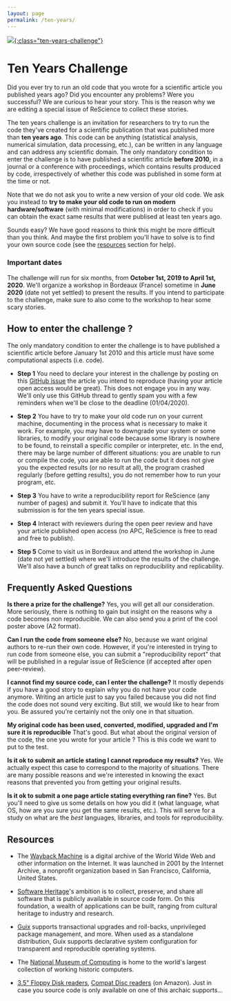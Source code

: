 ```yaml
---
layout: page
permalink: /ten-years/
---
```


[![](../images/ten-years-challenge.png){:class="ten-years-challenge"}](../images/ten-years-challenge.pdf)

# Ten Years Challenge

Did you ever try to run an old code that you wrote for a scientific article you
published years ago? Did you encounter any problems? Were you successful?
We are curious to hear your story. This is the reason why we are
editing a special issue of ReScience to collect these stories.

The ten years challenge is an invitation for researchers to try to run the code
they've created for a scientific publication that was published more than **ten
years ago**. This code can be anything (statistical analysis, numerical
simulation, data processing, etc.), can be written in any language and can
address any scientific domain. The only mandatory condition to enter the
challenge is to have published a scientific article **before 2010**, in a journal or
a conference with proceedings, which contains results produced by code,
irrespectively of whether this code was published in some form at the time
or not.

Note that we do not ask you to write a new version of your old code. We ask you
instead to **try to make your old code to run on modern hardware/software**
(with minimal modifications) in order to check if you can obtain the exact same
results that were publised at least ten years ago.

Sounds easy? We have good reasons to think this might be more difficult than you
think. And maybe the first problem you'll have to solve is to find your own source
code (see the [resources](#resources) section for help).


### Important dates

The challenge will run for six months, from **October 1st, 2019 to April 1st,
2020**. We'll organize a workshop in Bordeaux (France) sometime in **June
2020** (date not yet settled) to present the results. If you intend to
participate to the challenge, make sure to also come to the workshop to hear
some scary stories.


## How to enter the challenge ?

The only mandatory condition to enter the challenge is to have published a
scientific article before January 1st 2010 and this article must have some
computational aspects (i.e. code).

* **Step 1** You need to declare your interest in the challenge by posting on
  this [GitHub issue]() the article you intend to reproduce (having your
  article open access would be great). This does not engage you in any way.
  We'll only use this GitHub thread to gently spam you with a few reminders
  when we'll be close to the deadline (01/04/2020).

* **Step 2** You have to try to make your old code run on your current
  machine, documenting in the process what is necessary to make it work. For
  example, you may have to downgrade your system or some libraries, to modify
  your original code because some library is nowhere to be found, to reinstall a
  specific compiler or interpreter, etc. In the end, there may be large number
  of different situations: you are unable to run or compile the code, you are
  able to run the code but it does not give you the expected results (or no
  result at all), the program crashed regularly (before getting results), you
  do not remember how to run your program, etc.

* **Step 3** You have to write a reproducibility report for ReScience (any
  number of pages) and submit it. You'll have to indicate that this submission
  is for the ten years special issue.

* **Step 4** Interact with reviewers during the open peer review and have your
  article published open access (no APC, ReScience is free to read and free to
  publish).

* **Step 5** Come to visit us in Bordeaux and attend the workshop in June (date
  not yet settled) where we'll introduce the results of the challenge. We'll
  also have a bunch of great talks on reproducibility and replicability.


## Frequently Asked Questions

**Is there a prize for the challenge?** Yes, you will get all our
consideration. More seriously, there is nothing to gain but insight on
the reasons why a code becomes non reproducible. We can also send you a print of
the cool poster above (A2 format).

**Can I run the code from someone else?** No, because we want original authors
to re-run their own code. However, if you're interested in trying to run code
from someone else, you can submit a "reproducibility report" that will be
published in a regular issue of ReScience (if accepted after open peer-review).

**I cannot find my source code, can I enter the challenge?** It mostly depends
if you have a good story to explain why you do not have your code anymore.
Writing an article just to say you failed because you did not find the code
does not sound very exciting. But still, we would like to hear from you. Be
assured you're certainly not the only one in that situation.

**My original code has been used, converted, modified, upgraded and I'm sure it
is reproducible** That's good. But what about the original version of the code,
the one you wrote for your article ? This is this code we want to put to the
test.

**Is it ok to submit an article stating I cannot reproduce my results?**
Yes. We actually expect this case to correspond to the majority of
situations. There are many possible reasons and we're interested in knowing
the exact reasons that prevented you from getting your original results.

**Is it ok to submit a one page article stating everything ran fine?**
Yes. But you'll need to give us some details on how you did it (what language,
what OS, how are you sure you get the same results, etc.). This will serve for
a study on what are the *best* languages, libraries, and tools for reproducibility.


## Resources

* The [Wayback Machine](https://archive.org/) is a digital archive of the World
  Wide Web and other information on the Internet. It was launched in 2001 by
  the Internet Archive, a nonprofit organization based in San Francisco,
  California, United States.
  
* [Software Heritage](https://www.softwareheritage.org)'s ambition is to collect,
  preserve, and share all software that is publicly available in source code
  form. On this foundation, a wealth of applications can be built, ranging from
  cultural heritage to industry and research.
  
* [Guix](https://guix.gnu.org/) supports transactional upgrades and roll-backs,
  unprivileged package management, and more. When used as a standalone
  distribution, Guix supports declarative system configuration for transparent
  and reproducible operating systems.
  
* The [National Museum of Computing](https://www.tnmoc.org/) is home to the
  world's largest collection of working historic computers.

* [3.5" Floppy Disk
  readers](https://www.amazon.com/floppy-disk-reader/s?k=floppy+disk+reader),
  [Compat Disc readers](https://www.amazon.com/usb-cd-reader/s?k=usb+cd+reader)
  (on Amazon). Just in case you source code is only available on one of this
  archaic supports...
